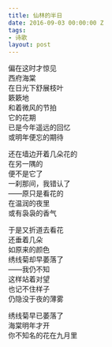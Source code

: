 ```yaml
---
title: 仙林的半日
date: 2016-09-03 00:00:00 Z
tags:
- 诗歌
layout: post
---
```


偏在这时才惊见  
西府海棠  
在日光下舒展枝叶  
簌簌地  
和着微风的节拍  
它的花期  
已是今年遥远的回忆  
或明年便忘的期待

还在墙边开着几朵花的  
在另一隅的  
便不是它了  
一刹那间，我错认了  
——原只是看花的  
在温润的夜里  
或有袅袅的香气

于是又折道去看花  
还垂着几朵  
如原来的颜色  
绣线菊却早萎落了  
——我仍不知  
这样站着对望  
也记不住样子  
仍隐没于夜的薄雾

绣线菊早已萎落了  
海棠明年才开  
你不知名的花在九月里
